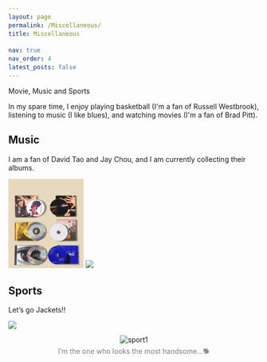 ```yaml
---
layout: page
permalink: /Miscellaneous/
title: Miscellaneous

nav: true
nav_order: 4
latest_posts: false
---
```


Movie, Music and Sports

In my spare time, I enjoy playing basketball (I'm a fan of Russell Westbrook), listening to music (I like blues), and watching movies (I'm a fan of Brad Pitt).


## Music

I am a fan of David Tao and Jay Chou, and I am currently collecting their albums.

<img style="width:30%" src="/assets/img/mms/music1.png" />


<img style="width:30%" src="/assets/img/mms/music2.png" />


## Sports

Let’s go Jackets!!

<img style="width:30%" src="/assets/img/mms/sport1.jpg" />

<div style="text-align: center; margin-top: 10px;">
  <img style="width:30%" src="/assets/img/mms/sport1.jpg" alt="sport1" />
  <p style="margin-top: 5px; font-size: 14px; color: gray;">
    I’m the one who looks the most handsome...🐕
  </p>
</div>




